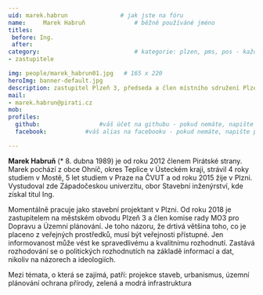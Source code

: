 ```yaml
---
uid: marek.habrun				# jak jste na fóru
name:     Marek Habruň  			# běžně používáné jméno
titles:
 before: Ing.
 after: 
category:                 			# kategorie: plzen, pms, pos - každá na svůj řádek
- zastupitele

img: people/marek_habrun01.jpg   # 165 x 220
heroImg: banner-default.jpg
description: zastupitel Plzeň 3, předseda a člen místního sdružení Plzeň # kratký popis, max 160 znaků
mail:
- marek.habrun@pirati.cz
mob: 
profiles:
  github:                 #váš účet na githubu - pokud nemáte, napište před to #
  facebook: 		  #váš alias na facebooku - pokud nemáte, napište před to #

--- 
```


**Marek Habruň** (* 8. dubna 1989) je od roku 2012 členem Pirátské strany. Marek pochází z obce Ohníč, okres Teplice v Ústeckém kraji, strávil 4 roky studiem v Mostě, 5 let studiem v Praze na ČVUT a od roku 2015 žije v Plzni. Vystudoval zde Západočeskou univerzitu, obor Stavební inženýrství, kde získal titul Ing.

Momentálně pracuje jako stavební projektant v Plzni. Od roku 2018 je zastupitelem na městském obvodu Plzeň 3 a člen komise rady MO3 pro Dopravu a Územní plánování. Je toho názoru, že drtivá většina toho, co je placeno z veřejných prostředků, musí být veřejnosti přístupné. Jen informovanost může vést ke spravedlivému a kvalitnímu rozhodnutí. Zastává rozhodování se o politických rozhodnutích na základě informací a dat, nikoliv na názorech a ideologiích.

Mezi témata, o která se zajímá, patří:
projekce staveb, urbanismus, územní plánování
ochrana přírody, zelená a modrá infrastruktura
